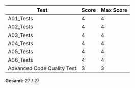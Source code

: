 | Test | Score | Max Score |
|------|-------|-----------|
| A01_Tests | 4 | 4 |
| A02_Tests | 4 | 4 |
| A03_Tests | 4 | 4 |
| A04_Tests | 4 | 4 |
| A05_Tests | 4 | 4 |
| A06_Tests | 4 | 4 |
| Advanced Code Quality Test | 3 | 3 |

**Gesamt:** 27 / 27
